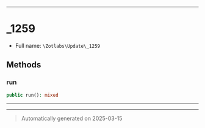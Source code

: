 ***

# _1259





* Full name: `\Zotlabs\Update\_1259`




## Methods


### run



```php
public run(): mixed
```












***


***
> Automatically generated on 2025-03-15
